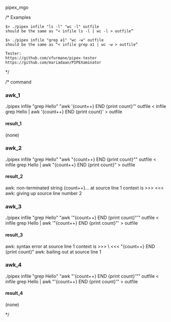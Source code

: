 pipex_mgo

/*
	Examples


	$> ./pipex infile "ls -l" "wc -l" outfile
	should be the same as “< infile ls -l | wc -l > outfile”

	$> ./pipex infile "grep a1" "wc -w" outfile
	should be the same as “< infile grep a1 | wc -w > outfile”

	Tester:
	https://github.com/vfurmane/pipex-tester
	https://github.com/mariadaan/PIPEXaminator
*/

/*
command

### awk_1
./pipex infile "grep Hello" "awk '{count++} END {print count}'" outfile
< infile grep Hello | awk '{count++} END {print count}' > outfile
#### result_1
(none)

### awk_2
./pipex infile "grep Hello" "awk \"{count++} END {print count}\"" outfile
< infile grep Hello | awk \"{count++} END {print count}\" > outfile
#### result_2
awk: non-terminated string {count++}... at source line 1
 context is
	 >>>  <<<
awk: giving up
 source line number 2

### awk_3
./pipex infile "grep Hello" "awk '\"{count++} END {print count}\"'" outfile
< infile grep Hello | awk '\"{count++} END {print count}\"' > outfile
#### result_3
awk: syntax error at source line 1
 context is
	 >>> \ <<< "{count++} END {print count}\"
awk: bailing out at source line 1

### awk_4
./pipex infile "grep Hello" "awk \"'{count++} END {print count}'\"" outfile
< infile grep Hello | awk \"'{count++} END {print count}'\" > outfile
#### result_4
(none)

*/
